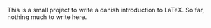 This is a small project to write a danish introduction to LaTeX.
So far, nothing much to write here.